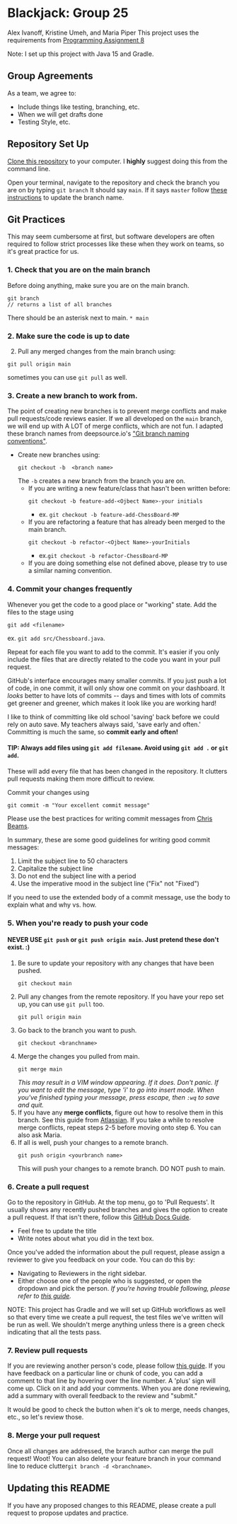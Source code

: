 # Blackjack: Group 25
Alex Ivanoff, Kristine Umeh, and Maria Piper
This project uses the requirements from [Programming Assignment 8](https://docs.google.com/document/d/1nbJzy30sAu-8iPJTuJEHzrmCu72iVjISWSd8KnweoDo/edit)

Note: I set up this project with Java 15 and Gradle.
## Group Agreements


As a team, we agree to:
- Include things like testing, branching, etc. 
- When we will get drafts done
- Testing Style, etc. 

## Repository Set Up
[Clone this repository](https://docs.github.com/en/github/creating-cloning-and-archiving-repositories/cloning-a-repository) to your computer. 
I **highly** suggest doing this from the command line. 

Open your terminal, navigate to the repository and check the branch you are on by typing ```git branch``` It should say ```main```.
If it says ```master``` follow [these instructions](https://www.git-tower.com/learn/git/faq/git-rename-master-to-main/) to update
the branch name.

## Git Practices
This may seem cumbersome at first, but software developers are often required to follow strict processes like these when they work on teams, 
so it's great practice for us. 

### 1. Check that you are on the main branch
Before doing anything, make sure you are on the main branch. 
```shell
git branch 
// returns a list of all branches 
   ```
There should be an asterisk next to main. ```* main```

### 2. Make sure the code is up to date
2. Pull any merged changes from the main branch using:
```shell
git pull origin main
``` 
sometimes you can use ```git pull``` as well.

### 3. Create a new branch to work from.  
The point of creating new branches is to prevent merge conflicts and make pull requests/code 
reviews easier. 
If we all developed on the ```main``` branch, we will end up with A LOT of merge conflicts, 
which are not fun. 
I adapted these branch names from deepsource.io's ["Git branch naming conventions"](https://deepsource.io/blog/git-branch-naming-conventions/).
   - Create new branches using: 
     ```shell
     git checkout -b  <branch name>
     ```
     The ```-b``` creates a new branch from the branch you are on.
       - If you are writing a new feature/class that hasn't been written before:
         ```shell
         git checkout -b feature-add-<Ojbect Name>-your initials
         ``` 
            - ex. ```git checkout -b feature-add-ChessBoard-MP```
       - If you are refactoring a feature that has already been merged to the main branch.
         ```shell
         git checkout -b refactor-<Ojbect Name>-yourInitials
         ``` 
         - ex.```git checkout -b refactor-ChessBoard-MP```  
       - If you are doing something else not defined above, please try to use a similar naming convention.

### 4. Commit your changes frequently
Whenever you get the code to a good place or "working" state. Add the files to the stage using 
```shell
git add <filename>
``` 
ex. ```git add src/Chessboard.java```. 

Repeat for each file you want to add to the commit. It's easier if
you only include the files that are directly related to the code you want in your pull request.

GitHub's interface encourages many smaller commits. If you just push a lot of code,
in one commit, it will only show one commit on your dashboard. It *looks* better to have lots of commits --
days and times with lots of commits get greener and greener, which makes it look like you are working hard!

I like to think of committing like old school 'saving' back before we could rely on auto save. My teachers
always said, 'save early and often.' Committing is much the same, so **commit early and often!**

#### TIP: Always add files using ```git add filename```. Avoid using ```git add .``` or ```git add```. 
These will add every file that has been changed in the repository.
It clutters pull requests making them more difficult to review. 

Commit your changes using 
```shell
git commit -m "Your excellent commit message"
```

Please use the best practices for writing commit messages from [Chris Beams](https://chris.beams.io/posts/git-commit/).

In summary, these are some good guidelines for writing good commit messages:
1. Limit the subject line to 50 characters
2. Capitalize the subject line
3. Do not end the subject line with a period
4. Use the imperative mood in the subject line ("Fix" not "Fixed")

If you need to use the extended body of a commit message, use the body to explain what and why vs. how.

### 5. When you're ready to push your code
#### NEVER USE ```git push``` or ```git push origin main```. Just pretend these don't exist. :)

1. Be sure to update your repository with any changes that have been pushed.
    ```shell
    git checkout main
    ```
2. Pull any changes from the remote repository. If you have your repo set up, you can use ```git pull``` too.
    ```shell
    git pull origin main
    ```
3. Go back to the branch you want to push.
    ```shell
    git checkout <branchname>
    ```
4. Merge the changes you pulled from main.
    ```shell 
    git merge main
    ```
   *This may result in a VIM window appearing. If it does. Don't panic. If you want to edit the message,
   type 'i' to go into insert mode.
   When you've finished typing your message, press escape, then ```:wq``` to save and quit.*
5. If you have any **merge conflicts**, figure out how to resolve them in this branch. See this guide from
   [Atlassian](https://support.atlassian.com/bitbucket-cloud/docs/resolve-merge-conflicts/).
   If you take a while to resolve merge conflicts, repeat steps 2-5 before moving onto step 6. You can also ask Maria.
6. If all is well, push your changes to a remote branch. 
   ```shell
   git push origin <yourbranch name>
   ``` 
   This will push your changes to a remote branch. DO NOT push to main.

### 6. Create a pull request
Go to the repository in GitHub. At the top menu, go to 'Pull Requests'. It usually shows any recently 
pushed branches
and gives the option to create a pull request. If that isn't there, follow this 
[GitHub Docs Guide](https://docs.github.com/en/github/collaborating-with-issues-and-pull-requests/creating-a-pull-request).
- Feel free to update the title
- Write notes about what you did in the text box. 

Once you've added the information about the pull request, please assign a reviewer to give you feedback on your
code. You can do this by:
- Navigating to Reviewers in the right sidebar.
- Either choose one of the people who is suggested, or open the dropdown and pick the person.
*If you're having trouble following, please refer to [this guide](https://docs.github.com/en/github/collaborating-with-issues-and-pull-requests/requesting-a-pull-request-review).*

NOTE: This project has Gradle and we will set up GitHub workflows as well so that every time we create a pull request,
the test files we've written will be run as well. We shouldn't merge anything unless there is a green check indicating 
that all the tests pass.

### 7. Review pull requests
If you are reviewing another person's code, please follow [this guide](https://docs.github.com/en/github/collaborating-with-issues-and-pull-requests/approving-a-pull-request-with-required-reviews).
If you have feedback on a particular line or chunk of code, you can add a comment to that line by hovering over the line number. 
A 'plus' sign will come up. Click on it and add your comments. When you are done reviewing, add a summary with overall feedback
to the review and "submit."

It would be good to check the button when it's ok to merge, needs changes, etc., so let's review those. 

### 8. Merge your pull request
Once all changes are addressed, the branch author can merge the pull request! Woot!
You can also delete your feature branch in your command line to reduce clutter```git branch -d <branchname>```.

## Updating this README
If you have any proposed changes to this README, please create a pull request to propose updates and practice. 